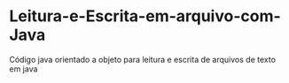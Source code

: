 # Leitura-e-Escrita-em-arquivo-com-Java
 Código java orientado a objeto para leitura e escrita de arquivos de texto em java
